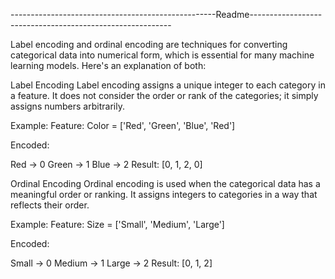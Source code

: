 ---------------------------------------------------Readme----------------------------------------------------------

Label encoding and ordinal encoding are techniques for converting categorical data into numerical form, which is essential for many machine learning models. Here's an explanation of both:

Label Encoding
Label encoding assigns a unique integer to each category in a feature. It does not consider the order or rank of the categories; it simply assigns numbers arbitrarily.

Example:
Feature: Color = ['Red', 'Green', 'Blue', 'Red']

Encoded:

Red → 0
Green → 1
Blue → 2
Result: [0, 1, 2, 0]

Ordinal Encoding
Ordinal encoding is used when the categorical data has a meaningful order or ranking. It assigns integers to categories in a way that reflects their order.

Example:
Feature: Size = ['Small', 'Medium', 'Large']

Encoded:

Small → 0
Medium → 1
Large → 2
Result: [0, 1, 2]

